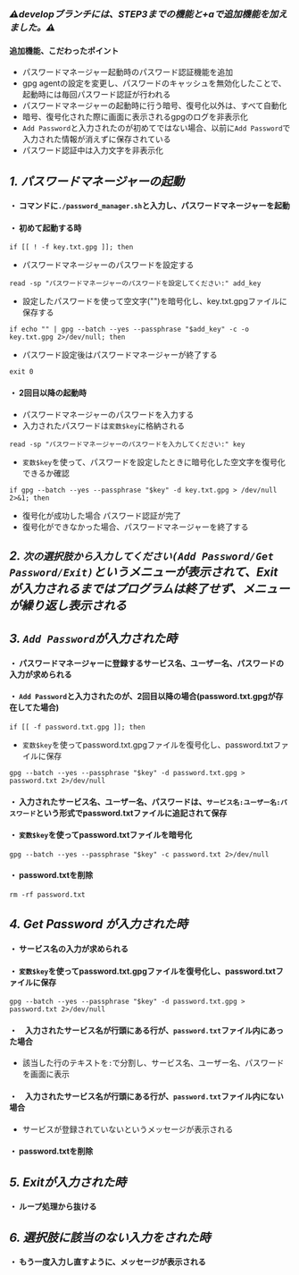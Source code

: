 ### ***⚠️developブランチには、STEP3までの機能と+aで追加機能を加えました。⚠️***

#### 追加機能、こだわったポイント
 - パスワードマネージャー起動時のパスワード認証機能を追加
 - gpg agentの設定を変更し、パスワードのキャッシュを無効化したことで、起動時には毎回パスワード認証が行われる
 - パスワードマネージャーの起動時に行う暗号、復号化以外は、すべて自動化
 - 暗号、復号化された際に画面に表示されるgpgのログを非表示化
 - `Add Password`と入力されたのが初めてではない場合、以前に`Add Password`で入力された情報が消えずに保存されている
 - パスワード認証中は入力文字を非表示化

## ***1. パスワードマネージャーの起動*** 
#### ・ コマンドに`./password_manager.sh`と入力し、パスワードマネージャーを起動

#### ・ 初めて起動する時
```
if [[ ! -f key.txt.gpg ]]; then
```
 - パスワードマネージャーのパスワードを設定する
```
read -sp "パスワードマネージャーのパスワードを設定してください:" add_key
```
 - 設定したパスワードを使って空文字("")を暗号化し、key.txt.gpgファイルに保存する
```
if echo "" | gpg --batch --yes --passphrase "$add_key" -c -o key.txt.gpg 2>/dev/null; then
```
 - パスワード設定後はパスワードマネージャーが終了する
```
exit 0
```

#### ・ 2回目以降の起動時
 - パスワードマネージャーのパスワードを入力する
  - 入力されたパスワードは`変数$key`に格納される 
```
read -sp "パスワードマネージャーのパスワードを入力してください:" key
```
 - `変数$key`を使って、パスワードを設定したときに暗号化した空文字を復号化できるか確認
```
if gpg --batch --yes --passphrase "$key" -d key.txt.gpg > /dev/null 2>&1; then
```
 
   - 復号化が成功した場合 パスワード認証が完了
   - 復号化ができなかった場合、パスワードマネージャーを終了する
   
 
## ***2. `次の選択肢から入力してください(Add Password/Get Password/Exit)`というメニューが表示されて、Exit が入力されるまではプログラムは終了せず、メニューが繰り返し表示される***

## ***3. `Add Password`が入力された時***

#### ・ パスワードマネージャーに登録するサービス名、ユーザー名、パスワードの入力が求められる

#### ・ `Add Password`と入力されたのが、2回目以降の場合(password.txt.gpgが存在してた場合)
```
if [[ -f password.txt.gpg ]]; then
```
 - `変数$key`を使ってpassword.txt.gpgファイルを復号化し、password.txtファイルに保存
```
gpg --batch --yes --passphrase "$key" -d password.txt.gpg > password.txt 2>/dev/null
```
#### ・ 入力されたサービス名、ユーザー名、パスワードは、`サービス名:ユーザー名:パスワード`という形式でpassword.txtファイルに追記されて保存

#### ・ `変数$key`を使ってpassword.txtファイルを暗号化
```
gpg --batch --yes --passphrase "$key" -c password.txt 2>/dev/null
```
#### ・ password.txtを削除
```
rm -rf password.txt
```

## ***4. Get Password が入力された時***

#### ・ サービス名の入力が求められる

#### ・ `変数$key`を使ってpassword.txt.gpgファイルを復号化し、password.txtファイルに保存
`
gpg --batch --yes --passphrase "$key" -d password.txt.gpg > password.txt 2>/dev/null
`
#### ・　入力されたサービス名が行頭にある行が、`password.txt`ファイル内にあった場合

 - 該当した行のテキストを`:`で分割し、サービス名、ユーザー名、パスワードを画面に表示
   
#### ・　入力されたサービス名が行頭にある行が、`password.txt`ファイル内にない場合
 - サービスが登録されていないというメッセージが表示される

#### ・ password.txtを削除

## ***5. Exitが入力された時***

#### ・ ループ処理から抜ける


## ***6. 選択肢に該当のない入力をされた時***

 #### ・ もう一度入力し直すように、メッセージが表示される




















































































